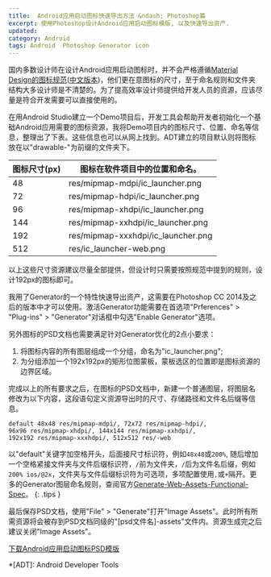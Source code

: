 ```yaml
---
title:  Android应用启动图标快速导出方法 &ndash; Photoshop篇
excerpt: 使用Photoshop设计Android应用启动图标模版, 以及快速导出资产.
updated: 
category: Android
tags: Android  Photoshop Generator icon
---
```


国内多数设计师在设计Android应用启动图标时，并不会严格遵循[Material Design的图标规范][google_design_icon]([中文版本][google_design_icon_chinese])，他们更在意图标的尺寸，至于命名规则和文件夹结构大多设计师是不清楚的。为了提高效率设计师提供给开发人员的资源，应该尽量是符合开发需要可以直接使用的。

在用Android Studio建立一个Demo项目后，开发工具会帮助开发者初始化一个基础Android应用需要的图标资源，我将Demo项目内的图标尺寸、位置、命名等信息，整理出了下表。这些信息也可以从网上找到。ADT建立的项目默认则将图标放在以"drawable-"为前缀的文件夹下。

图标尺寸(px) | 图标在软件项目中的位置和命名。
--- | --- 
48 | res/mipmap-mdpi/ic_launcher.png
72 | res/mipmap-hdpi/ic_launcher.png
96 | res/mipmap-xhdpi/ic_launcher.png
144 | res/mipmap-xxhdpi/ic_launcher.png
192 | res/mipmap-xxxhdpi/ic_launcher.png
512 | res/ic_launcher-web.png

以上这些尺寸资源建议尽量全部提供，但设计时只需要按照规范中提到的规则，设计192px的图标即可。

我用了Generator的一个特性快速导出资产，这需要在Photoshop CC 2014及之后的版本中才可以使用。激活Generator功能需要在首选项"Prferences" > "Plug-ins" > "Generator"对话框中勾选"Enable Generator"选项。

另外图标的PSD文档也需要满足针对Generator优化的2点小要求：

1. 将图标内容的所有图层组成一个分组，命名为"ic_launcher.png";
2. 为分组添加一个192x192px的矩形位图蒙板，蒙板选区的位置即是图标资源的边界区域。

完成以上的所有要求之后，在图标的PSD文档中，新建一个普通图层，将图层名修改为以下内容，这段语句定义资源导出时的尺寸、存储路径和文件名后缀等信息。

~~~
default 48x48 res/mipmap-mdpi/, 72x72 res/mipmap-hdpi/, 
96x96 res/mipmap-xhdpi/, 144x144 res/mipmap-xxhdpi/, 
192x192 res/mipmap-xxxhdpi/, 512x512 res/-web
~~~

以"default"关键字加空格开头，后面接尺寸标识符，例如`48x48`或`200%`,  随后增加一个空格紧接文件夹与文件后缀标识符，`/`前为文件夹，`/`后为文件名后缀，例如`200% ios/@2x`，文件夹与文件后缀标识符为可选项，多项配置使用`,`或`+`隔开。更多的Generator图层命名规则，查阅官方[Generate-Web-Assets-Functional-Spec](
https://github.com/adobe-photoshop/generator-assets/wiki/Generate-Web-Assets-Functional-Spec)。
{: .tips }

最后保存PSD文档，使用"File" > "Generate"打开"Image Assets"。此时所有所需资源将会被存到PSD文档同级的"[psd文件名]-assets"文件内。资源生成完之后建议关闭"Image Assets"。

[下载Android应用启动图标PSD模版][psd]

[google_design_icon]: http://www.google.com/design/spec/style/icons.html#icons-product-icons
[google_design_icon_chinese]: http://wiki.jikexueyuan.com/project/material-design/style/icons.html
[psd]: /downloads/android_icon_template.psd

*[ADT]: Android Developer Tools

